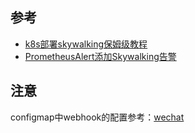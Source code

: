 ## 参考
- [k8s部署skywalking保姆级教程][1]
- [PrometheusAlert添加Skywalking告警][3]

## 注意
configmap中webhook的配置参考：[wechat][2]

[1]: https://mp.weixin.qq.com/s/cNpD8WSQUBDMarhCYpHw4g
[2]: https://skywalking.apache.org/docs/main/next/en/setup/backend/backend-alarm/#wechat
[3]: https://mp.weixin.qq.com/s/qaH3WaSOSa8LV9sMtiacPw
